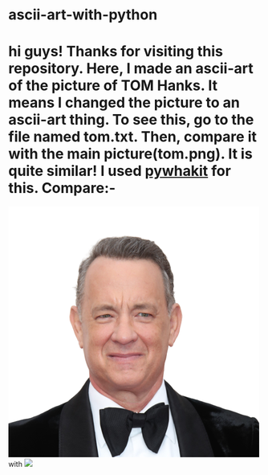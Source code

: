 ﻿# ascii-art-with-python
<h1>hi guys! Thanks for visiting this repository. Here, I made an ascii-art of the picture of TOM Hanks. It means I changed the picture to an ascii-art thing. To see this, go to the file named <strong>tom.txt</strong>. Then, compare it with the main picture(tom.png). It is quite similar!
  I used <a href="https://pypi.org/project/pywhatkit/">pywhakit</a> for this. Compare:-</h1>
<img src="./tom.png"> with
<img src="./tom.txt">
